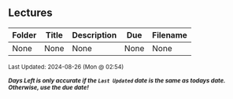 ## Lectures

| Folder | Title | Description | Due | Filename |
|-----|-----|-----|-----|-----|
| None | None | None | None | None |

<sup>Last Updated: 2024-08-26 (Mon @ 02:54)</sup> 

<sup>***Days Left is only accurate if the `Last Updated` date is the same as todays date. Otherwise, use the due date!***</sup> 